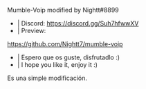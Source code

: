 Mumble-Voip modified by Nightt#8899

- | Discord: https://discord.gg/Suh7hfwwXV
- | Preview:

https://github.com/Nightt7/mumble-voip

- | Espero que os guste, disfrutadlo :)
- | I hope you like it, enjoy it :)

Es una simple modificación.
